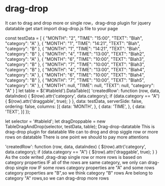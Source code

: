 # drag-drop
It can to drag and drop more or single row，drag-drop plugin for jquery datatable 
get start
import drag-drop.js file to your page

const testData = [
  {
    "MONTH": "2",
    "TIME": "15:00",
    "TEXT": "Blah",
    "category": "A"
  },
  {
    "MONTH": "1",
    "TIME": "14:21",
    "TEXT": "Blah",
    "category": "B"
  },
  {
    "MONTH": "1",
    "TIME": "14:21",
    "TEXT": "Blah",
    "category": "B"
  },
  {
    "MONTH": "4",
    "TIME": "13:00",
    "TEXT": "Blah2",
    "category": "A"
  },
  {
    "MONTH": "6",
    "TIME": "10:00",
    "TEXT": "Blah3",
    "category": "B"
  },
  {
    "MONTH": "7",
    "TIME": "10:00",
    "TEXT": "Blah3",
    "category": "B"
  },
  {
    "MONTH": "4",
    "TIME": "13:00",
    "TEXT": "Blah4",
    "category": "A"
  },
  {
    "MONTH": "6",
    "TIME": "10:00",
    "TEXT": "Blah4",
    "category": "B"
  },
  {
    "MONTH": "7",
    "TIME": "10:00",
    "TEXT": "Blah5",
    "category": "A"
  },
  {
    "MONTH": null,
    "TIME": null,
    "TEXT": null,
    "category": "A"
  }
]
let table = $('#tableId').DataTable({
  'createdRow': function (row, data, dataIndex) {
    $(row).attr('category', data.category);
    if (data.category == "A") {
      $(row).attr('draggable', true);
    }
  },
  data: testData,
  serverSide: false,
  ordering: false,
  columns: [{
    data: 'MONTH',
  }, {
    data: 'TIME',
  }, {
    data: 'TEXT',
  }]
});

let selector = '#tableId';
let dragDroppable = new TableDragAndDrop(selector, testData, table);
Drag-drop-datatable
This is drag-drop plugin for datatable 
We can to drog and drop siggle row or more rows on datatable 
There is one point we should to pay more attentions 

'createdRow': function (row, data, dataIndex) {
     $(row).attr('category', data.category);
         if (data.category == "A") {
             $(row).attr('draggable', true);
          }
      }
As the code writed ,drag-drap single row or more rows is based on category properties 
IF all of the rows are same category, we only can drag-drop single row 
IF some rows category properties are "A" and some rows category properties are "B",so we think category "B" rows Are belong to category "A" rows,so we can drag-drop more rows 
